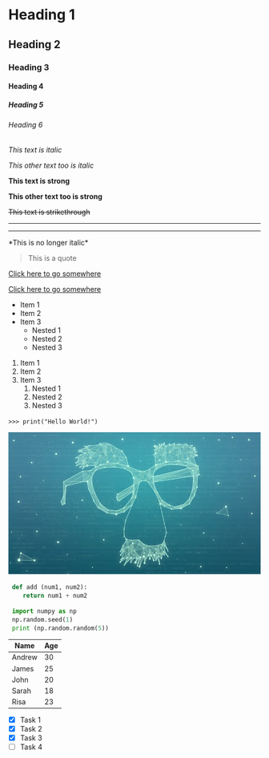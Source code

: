 <!-- Standard Markdown -->

<!-- Headings -->
# Heading 1
## Heading 2
### Heading 3
#### Heading 4
##### Heading 5
###### Heading 6

<!-- Italics -->
*This text is italic*

_This other text too is italic_

<!-- Strong -->
**This text is strong**

__This other text too is strong__

<!-- Strikethrough -->
~~This text is strikethrough~~

<!-- Horizontal Rule -->
---
___

<!-- Show Special Characters -->
\*This is no longer italic\*

<!-- Blockquote -->
>This is a quote

<!-- Links -->
[Click here to go somewhere](https://Google.com)

[Click here to go somewhere](https://Google.com "Google Homepage")

<!-- UL -->
* Item 1
* Item 2
* Item 3
    * Nested 1
    * Nested 2
    * Nested 3

<!-- OL -->
1. Item 1
2. Item 2
3. Item 3
    1. Nested 1
    1. Nested 2
    1. Nested 3

<!-- Inline Code Block -->
`>>> print("Hello World!")`

<!-- Images -->
![Logo Banner](LordGhostX.png)


<!-- GitHub Markdown -->

<!-- Inline Codeblocks -->
```python
 def add (num1, num2):
    return num1 + num2
```
```python
 import numpy as np
 np.random.seed(1)
 print (np.random.random(5))
```

<!-- Tables -->
| Name | Age |
| ---- | --- |
| Andrew | 30 |
| James | 25 |
| John | 20 |
| Sarah | 18 |
| Risa | 23 |

<!-- Tasklist -->
* [x] Task 1
* [x] Task 2
* [x] Task 3
* [ ] Task 4